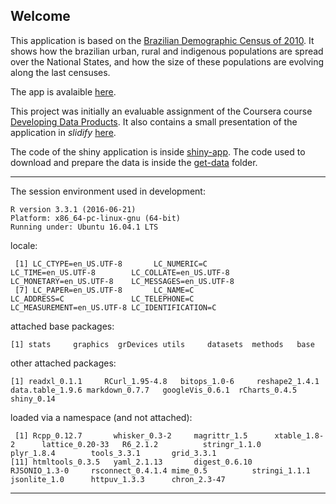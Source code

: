 ## **Welcome**

This application is based on the [Brazilian Demographic Census of 2010](http://censo2010.ibge.gov.br/). It shows how the brazilian urban, rural and indigenous populations are spread over the National States, and how the size of these populations are evolving along the last censuses.  

The app is avalaible [here](https://toledo-rafael.shinyapps.io/urban-rural-indigenous-census-BR/).  

This project was initially an evaluable assignment of the Coursera course [Developing Data Products](https://www.coursera.org/learn/data-products). It also contains a small presentation of the application in *slidify* [here](https://tldrafael.github.io/coursera-developing-data-products/slidify/index.html).  
  

The code of the shiny application is inside [shiny-app](./shiny-app).  The code used to download and prepare the data is inside the [get-data](./get-data) folder.
  

***
The session environment used in development:

```
R version 3.3.1 (2016-06-21)
Platform: x86_64-pc-linux-gnu (64-bit)
Running under: Ubuntu 16.04.1 LTS
```
locale:
```
 [1] LC_CTYPE=en_US.UTF-8       LC_NUMERIC=C               LC_TIME=en_US.UTF-8        LC_COLLATE=en_US.UTF-8     LC_MONETARY=en_US.UTF-8    LC_MESSAGES=en_US.UTF-8   
 [7] LC_PAPER=en_US.UTF-8       LC_NAME=C                  LC_ADDRESS=C               LC_TELEPHONE=C             LC_MEASUREMENT=en_US.UTF-8 LC_IDENTIFICATION=C       
```
attached base packages:
```
[1] stats     graphics  grDevices utils     datasets  methods   base     
```
other attached packages:
```
[1] readxl_0.1.1     RCurl_1.95-4.8   bitops_1.0-6     reshape2_1.4.1   data.table_1.9.6 markdown_0.7.7   googleVis_0.6.1  rCharts_0.4.5    shiny_0.14      
```
loaded via a namespace (and not attached):
```
 [1] Rcpp_0.12.7       whisker_0.3-2     magrittr_1.5      xtable_1.8-2      lattice_0.20-33   R6_2.1.2          stringr_1.1.0     plyr_1.8.4        tools_3.3.1       grid_3.3.1       
[11] htmltools_0.3.5   yaml_2.1.13       digest_0.6.10     RJSONIO_1.3-0     rsconnect_0.4.1.4 mime_0.5          stringi_1.1.1     jsonlite_1.0      httpuv_1.3.3      chron_2.3-47 
```
***
